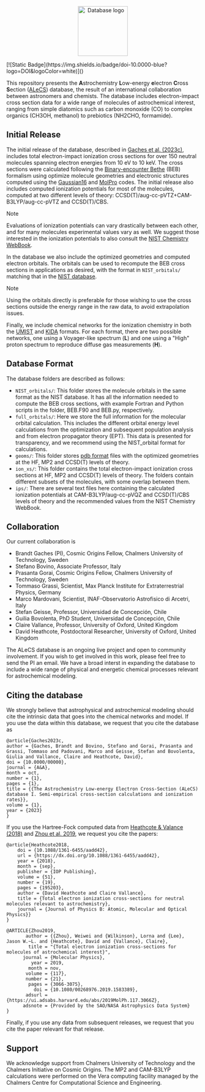 <p align="center">
  <picture>
      <source media="(prefers-color-scheme: dark)" srcset="assets/alecs_logo_dark.svg?sanitize=true" height=130>
      <source media="(prefers-color-scheme: light)" srcset="assets/alecs_logo_light.svg?sanitize=true" height=130>
      <img alt="Database logo" src="">
  </picture>
</p>
[![Static Badge](https://img.shields.io/badge/doi-10.0000-blue?logo=DOI&logoColor=white)]()


This repository presents the **A**strochemistry **L**ow-energy **e**lectron **C**ross **S**ection ([ALeCS](alecs.brandt-gaches.space)) database, the result of an international collaboration between astronomers and chemists. The database includes electron-impact cross section data for a wide range of molecules of astrochemical interest, ranging from simple diatomics such as carbon monoxide (CO) to complex organics (CH3OH, methanol) to prebiotics (NH2CHO, formamide).

[alecs.brandt-gaches.space]: https://alecs.brandt-gaches.space

## Initial Release
The initial release of the database, described in [Gaches et al. (2023c)](), includes total electron-impact ionization cross sections for over 150 neutral molecules spanning electron energies from 10 eV to 10 keV. The cross sections were calculated following the [Binary-encounter Bethe](https://ui.adsabs.harvard.edu/abs/1994PhRvA..50.3954K/abstract) (BEB) formalism using optimize molecule geometries and electronic structures computed using the [Gaussian16](https://www.gaussian.com/) and [MolPro](https://www.molpro.net/) codes. The initial release also includes computed ionization potentials for most of the molecules, computed at two different levels of theory: CCSD(T)/aug-cc-pVTZ+CAM-B3LYP/aug-cc-pVTZ and CCSD(T)/CBS.

> [!NOTE]
> Evaluations of ionization potentials can vary drastically between each other, and for many molecules experimental values vary as well. We suggest those interested in the ionization potentials to also consult the [NIST Chemistry WebBook](https://webbook.nist.gov/chemistry/ie-ser/).

In the database we also include the optimized geometries and computed electron orbitals. The orbitals can be used to recompute the BEB cross sections in applications as desired, with the format in `NIST_orbitals/` matching that in the [NIST database](https://physics.nist.gov/PhysRefData/Ionization/molTable.html).

> [!NOTE]
> Using the orbitals directly is preferable for those wishing to use the cross sections outside the energy range in the raw data, to avoid extrapolation issues.

Finally, we include chemical networks for the ionization chemistry in both the [UMIST](http://udfa.ajmarkwick.net/index.php) and [KIDA](https://kida.astrochem-tools.org/) formats. For each format, there are two possible networks, one using a Voyager-like spectrum (**L**) and one using a "High" proton spectrum to reproduce diffuse gas measurements (**H**).

## Database Format
The database folders are described as follows:
- `NIST_orbitals/`: This folder stores the molecule orbitals in the same format as the NIST database. It has all the information needed to compute the BEB cross sections, with example Fortran and Python scripts in the folder, BEB.F90 and BEB.py, respectively.
- `full_orbitals/`: Here we store the full information for the molecular orbital calculation. This includes the different orbital energy level calculations from the optimization and subsequent population analysis and from electron propagator theory (EPT). This data is presented for transparency, and we recommend using the NIST_orbital format for calculations.
- `geoms/`: This folder stores [pdb format](https://en.wikipedia.org/wiki/Protein_Data_Bank_(file_format)) files with the optimized geometries at the HF, MP2 and CCSD(T) levels of theory.
- `ion_xs/`: This folder contains the total electron-impact ionization cross sections at HF, MP2 and CCSD(T) levels of theory. The folders contain different subsets of the molecules, with some overlap between them.
- `ips/`: There are several text files here containing the calculated ionization potentials at CAM-B3LYP/aug-cc-pVQZ and CCSD(T)/CBS levels of theory and the recommended values from the NIST Chemistry WebBook.


## Collaboration
Our current collaboration is
- Brandt Gaches (PI), Cosmic Origins Fellow, Chalmers University of Technology, Sweden
- Stefano Bovino, Associate Professor, Italy
- Prasanta Gorai, Cosmic Origins Fellow, Chalmers University of Technology, Sweden
- Tommaso Grassi, Scientist, Max Planck Institute for Extraterrestrial Physics, Germany
- Marco Mardovani, Scientist, INAF-Observatorio Astrofisico di Arcetri, Italy
- Stefan Geisse, Professor, Universidad de Concepción, Chile
- Guilia Bovolenta, PhD Student, Universidad de Concepción, Chile
- Claire Vallance, Professor, University of Oxford, United Kingdom
- David Heathcote, Postdoctoral Researcher, University of Oxford, United Kingdom

The ALeCS database is an ongoing live project and open to community involvement. If you wish to get involved in this work, please feel free to send the PI an email. We have a broad interst in expanding the database to include a wide range of physical and energetic chemical processes relevant for astrochemical modeling.

## Citing the database
We strongly believe that astrophysical and astrochemical modeling should cite the intrinsic data that goes into the chemical networks and model. If you use the data within this database, we request that you cite the database as
```
@article{Gaches2023c,
author = {Gaches, Brandt and Bovino, Stefano and Gorai, Prasanta and Grassi, Tommaso and Padovani, Marco and Geisse, Stefan and Bovolenta, Giulia and Vallance, Claire and Heathcote, David},
doi = {10.0000/00000},
journal = {A&A},
month = oct,
number = {1},
pages = {1},
title = {{The Astrochemistry Low-energy Electron Cross-Section (ALeCS) database I. Semi-empirical cross-section calculations and ionization rates}},
volume = {1},
year = {2023}
}
```
If you use the Hartree-Fock computed data from [Heathcote & Valance (2018)](https://dx.doi.org/10.1088/1361-6455/aadd42) and [Zhou et al. 2019](https://ui.adsabs.harvard.edu/abs/2019MolPh.117.3066Z), we request you cite the papers:
```
@article{Heathcote2018,
    doi = {10.1088/1361-6455/aadd42},
    url = {https://dx.doi.org/10.1088/1361-6455/aadd42},
    year = {2018},
    month = {sep},
    publisher = {IOP Publishing},
    volume = {51},
    number = {19},
    pages = {195203},
    author = {David Heathcote and Claire Vallance},
    title = {Total electron ionization cross-sections for neutral molecules relevant to astrochemistry},
    journal = {Journal of Physics B: Atomic, Molecular and Optical Physics}}
}
```
```
@ARTICLE{Zhou2019,
       author = {{Zhou}, Weiwei and {Wilkinson}, Lorna and {Lee}, Jason W.~L. and {Heathcote}, David and {Vallance}, Claire},
        title = "{Total electron ionization cross-sections for molecules of astrochemical interest}",
      journal = {Molecular Physics},
         year = 2019,
        month = nov,
       volume = {117},
       number = {21},
        pages = {3066-3075},
          doi = {10.1080/00268976.2019.1583389},
       adsurl = {https://ui.adsabs.harvard.edu/abs/2019MolPh.117.3066Z},
      adsnote = {Provided by the SAO/NASA Astrophysics Data System}
}
```
Finally, if you use any data from subsequent releases, we request that you cite the paper relevant for that release.

## Support
We acknowledge support from Chalmers University of Technology and the Chalmers Initiative on Cosmic Origins. The MP2 and CAM-B3LYP calculations were performed on the Vera computing facility managed by the Chalmers Centre for Computational Science and Engineering.
